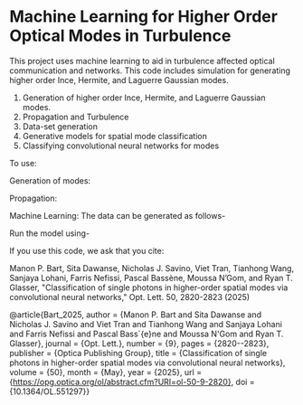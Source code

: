 # Machine Learning for Higher Order Optical Modes in Turbulence
This project uses machine learning to aid in turbulence affected optical communication and networks. This code includes simulation for generating higher order Ince, Hermite, and Laguerre Gaussian modes. 

1) Generation of higher order Ince, Hermite, and Laguerre Gaussian modes.
2) Propagation and Turbulence
3) Data-set generation
4) Generative models for spatial mode classification
5) Classifying convolutional neural networks for modes

To use:

Generation of modes:

Propagation:

Machine Learning:
The data can be generated as follows-

Run the model using-



If you use this code, we ask that you cite:

Manon P. Bart, Sita Dawanse, Nicholas J. Savino, Viet Tran, Tianhong Wang, Sanjaya Lohani, Farris Nefissi, Pascal Bassène, Moussa N’Gom, and Ryan T. Glasser, "Classification of single photons in higher-order spatial modes via convolutional neural networks," Opt. Lett. 50, 2820-2823 (2025)

@article{Bart_2025,
author = {Manon P. Bart and Sita Dawanse and Nicholas J. Savino and Viet Tran and Tianhong Wang and Sanjaya Lohani and Farris Nefissi and Pascal Bass\`{e}ne and Moussa N'Gom and Ryan T. Glasser},
journal = {Opt. Lett.},
number = {9},
pages = {2820--2823},
publisher = {Optica Publishing Group},
title = {Classification of single photons in higher-order spatial modes via convolutional neural networks},
volume = {50},
month = {May},
year = {2025},
url = {https://opg.optica.org/ol/abstract.cfm?URI=ol-50-9-2820},
doi = {10.1364/OL.551297}}
